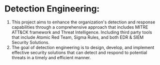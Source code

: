 # Detection Engineering: 
1. This project aims to enhance the organization's detection and response capabilities through a comprehensive approach that includes MITRE ATT&CK framework and Threat Intelligence.
Including third party tools that include Atomic Red Team, Sigma Rules, and both EDR & SIEM Security Solutions. 
2. The goal of detection engineering is to design, develop, and implement effective security solutions that can detect and respond to potential threats in a timely and efficient manner. 
